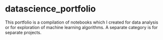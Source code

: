 # datascience_portfolio
This portfolio is a compilation of notebooks which I created for data analysis or for exploration of machine learning algorithms. A separate category is for separate projects.
